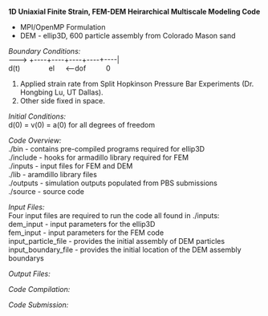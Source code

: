 **1D Uniaxial Finite Strain, FEM-DEM Heirarchical Multiscale Modeling Code**
* MPI/OpenMP Formulation
* DEM - ellip3D, 600 particle assembly from Colorado Mason sand

*Boundary Conditions:*  
---> +----+----+----+----+----|  
 d(t) &emsp;&emsp;&emsp;&ensp; el &emsp; <--dof &emsp;&emsp;&nbsp; 0  
1. Applied strain rate from Split Hopkinson Pressure Bar Experiments (Dr. Hongbing Lu, UT Dallas).
2. Other side fixed in space.

*Initial Conditions:*  
d(0) = v(0) = a(0) for all degrees of freedom

*Code Overview:*  
./bin     - contains pre-compiled programs required for ellip3D  
./include - hooks for armadillo library required for FEM  
./inputs  - input files for FEM and DEM  
./lib     - aramdillo library files  
./outputs - simulation outputs populated from PBS submissions  
./source  - source code

*Input Files:*  
Four input files are required to run the code all found in ./inputs:  
dem_input           - input parameters for the ellip3D  
fem_input           - input parameters for the FEM code  
input_particle_file - provides the initial assembly of DEM particles  
input_boundary_file - provides the initial location of the DEM assembly boundarys

*Output Files:*

*Code Compilation:*

*Code Submission:*

